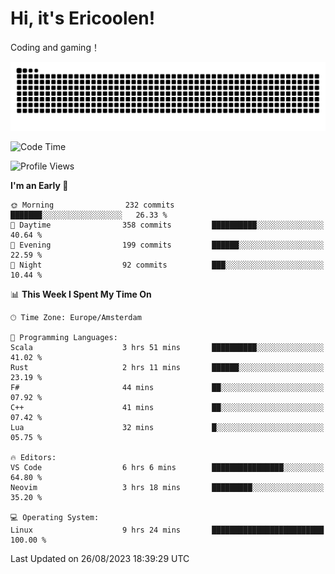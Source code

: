 # Hi, it's Ericoolen!
Coding and gaming！

<picture>
  <source media="(prefers-color-scheme: dark)" srcset="https://raw.githubusercontent.com/Eric-Song-Nop/Eric-Song-Nop/output/github-contribution-grid-snake-dark.svg">
  <source media="(prefers-color-scheme: light)" srcset="https://raw.githubusercontent.com/Eric-Song-Nop/Eric-Song-Nop/output/github-contribution-grid-snake.svg">
  <img alt="github contribution grid snake animation" src="https://raw.githubusercontent.com/Eric-Song-Nop/Eric-Song-Nop/output/github-contribution-grid-snake.svg">
</picture>

<!--START_SECTION:waka-->
![Code Time](http://img.shields.io/badge/Code%20Time-966%20hrs%205%20mins-blue)

![Profile Views](http://img.shields.io/badge/Profile%20Views-8-blue)

**I'm an Early 🐤** 

```text
🌞 Morning                232 commits         ███████░░░░░░░░░░░░░░░░░░   26.33 % 
🌆 Daytime                358 commits         ██████████░░░░░░░░░░░░░░░   40.64 % 
🌃 Evening                199 commits         ██████░░░░░░░░░░░░░░░░░░░   22.59 % 
🌙 Night                  92 commits          ███░░░░░░░░░░░░░░░░░░░░░░   10.44 % 
```


📊 **This Week I Spent My Time On** 

```text
🕑︎ Time Zone: Europe/Amsterdam

💬 Programming Languages: 
Scala                    3 hrs 51 mins       ██████████░░░░░░░░░░░░░░░   41.02 % 
Rust                     2 hrs 11 mins       ██████░░░░░░░░░░░░░░░░░░░   23.19 % 
F#                       44 mins             ██░░░░░░░░░░░░░░░░░░░░░░░   07.92 % 
C++                      41 mins             ██░░░░░░░░░░░░░░░░░░░░░░░   07.42 % 
Lua                      32 mins             █░░░░░░░░░░░░░░░░░░░░░░░░   05.75 % 

🔥 Editors: 
VS Code                  6 hrs 6 mins        ████████████████░░░░░░░░░   64.80 % 
Neovim                   3 hrs 18 mins       █████████░░░░░░░░░░░░░░░░   35.20 % 

💻 Operating System: 
Linux                    9 hrs 24 mins       █████████████████████████   100.00 % 
```


 Last Updated on 26/08/2023 18:39:29 UTC
<!--END_SECTION:waka-->
